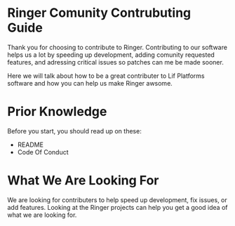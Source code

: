 # Ringer Comunity Contrubuting Guide
Thank you for choosing to contribute to Ringer. Contributing to our software helps us a lot by speeding up development, adding comunity requested features, and adressing critical issues so patches can me be made sooner.

Here we will talk about how to be a great contributer to Lif Platforms software and how you can help us make Ringer awsome. 

# Prior Knowledge 
Before you start, you should read up on these: 
 - README
 - Code Of Conduct

# What We Are Looking For
We are looking for contributers to help speed up development, fix issues, or add features. Looking at the Ringer projects can help you get a good idea of what we are looking for.
